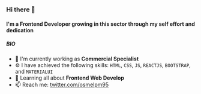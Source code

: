 ### Hi there 👋

#### I'm a Frontend Developer growing in this sector through my self effort and dedication

##### BIO

- 🏢 I'm currently working as **Commercial Specialist**
- ⚙️ I have achieved the following skills: `HTML`, `CSS`, `JS`, `REACTJS`, `BOOTSTRAP`, and `MATERIALUI`
- 🌱 Learning all about **Frontend Web Develop**
- 📫 Reach me: [twitter.com/osmelpm95](https://twitter.com/osmelpm95)

